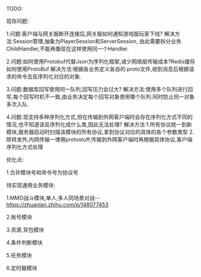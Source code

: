 ﻿TODO:

现存问题:

1.问题:客户端与网关服断开连接后,网关服如何通知游戏服玩家下线?
  解决方法:Session管理,抽象为PlayerSession和ServerSession, 由此需要拆分业务ChildHandler,不能再像现在这样使用同一个Handler.

2.问题:如何使用Protobuf代替Json为序列化框架,减少网络层传输成本?Redis缓存如何使用ProtoBuf
  解决方法:根据各业务定义各自的.proto文件,收到消息后根据请求的命令去反序列化对应的对象.

3.问题:数据库回写使用同一队列,回写压力会过大?
  解决方法:使用多个队列进行回写,每个回写时机不一致,由业务决定每个回写对象使用哪个队列.同时防止同一对象多次入队.

4.问题:现支持多种序列化方式,但在传输到外网客户端时会存在序列化方式不同的情况,也不知道该反序列化成什么类,因此无法处理?
  解决方法:1.所有协议统一到新模块,服务器启动时扫描该模块的所有协议,拿到协议对应的具体的各个参数类型
         2.除转发外,内网传输一律用protostuff,传输到外网客户端时再根据具体协议,客户端序列化方式处理

优化点:

1.合并模块号和命令号为协议号

待实现通用业务模块:

1.MMO战斗模块,单人,多人同场景对战--https://zhuanlan.zhihu.com/p/148077453

2.账号模块

3.资源,背包模块

4.条件判断模块

5.任务模块

6.定时器模块